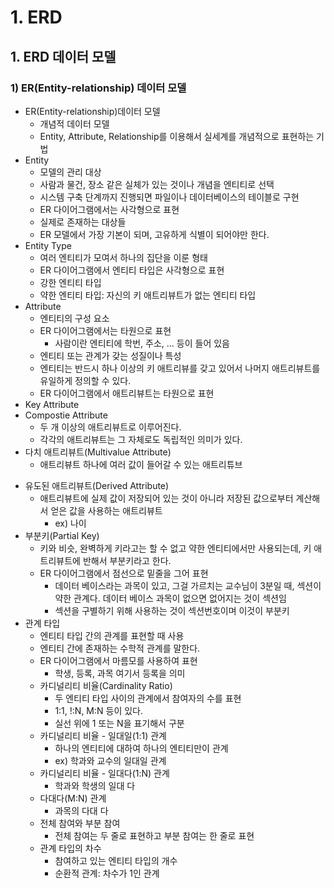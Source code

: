 # 1. ERD

## 1. ERD 데이터 모델

### 1) ER(Entity-relationship) 데이터 모델

- ER(Entity-relationship)데이터 모델
  - 개념적 데이터 모델
  - Entity, Attribute, Relationship를 이용해서 실세계를 개념적으로 표현하는 기법
- Entity
  - 모델의 관리 대상
  - 사람과 물건, 장소 같은 실체가 있는 것이나 개념을 엔티티로 선택
  - 시스템 구축 단계까지 진행되면 파일이나 데이터베이스의 테이블로 구현
  - ER 다이어그램에서는 사각형으로 표현
  - 실제로 존재하는 대상들
  - ER 모델에서 가장 기본이 되며, 고유하게 식별이 되어야만 한다.
- Entity Type
  - 여러 엔티티가 모여서 하나의 집단을 이룬 형태
  - ER 다이어그램에서 엔티티 타입은 사각형으로 표현
  - 강한 엔티티 타입
  - 약한 엔티티 타입: 자신의 키 애트리뷰트가 없는 엔티티 타입
- Attribute
  - 엔티티의 구성 요소
  - ER 다이어그램에서는 타원으로 표현
    - 사람이란 엔티티에 학번, 주소, ... 등이 들어 있음
  - 엔티티 또는 관계가 갖는 성질이나 특성
  - 엔티티는 반드시 하나 이상의 키 애트리뷰를 갖고 있어서 나머지 애트리뷰트를 유일하게 정의할 수 있다.
  - ER 다이어그램에서 애트리뷰트는 타원으로 표현
- Key Attribute
- Compostie Attribute
  - 두 개 이상의 애트리뷰트로 이루어진다.
  - 각각의 애트리뷰트는 그 자체로도 독립적인 의미가 있다.
- 다치 애트리뷰트(Multivalue Attribute)
  - 애트리뷰트 하나에 여러 값이 들어갈 수 있는 애트리튜브

* 유도된 애트리뷰트(Derived Attribute)
  * 애트리뷰트에 실제 값이 저장되어 있는 것이 아니라 저장된 값으로부터 계산해서 얻은 값을 사용하는 애트리뷰트
    * ex) 나이
* 부분키(Partial Key)
  * 키와 비슷, 완벽하게 키라고는 할 수 없고 약한 엔티티에서만 사용되는데, 키 애트리뷰트에 반해서 부분키라고 한다.
  * ER 다이어그램에서 점선으로 밑줄을 그어 표현
    * 데이터 베이스라는 과목이 있고, 그걸 가르치는 교수님이 3분일 때, 섹션이 약한 관계다. 데이터 베이스 과목이 없으면 없어지는 것이 섹션임
    * 섹션을 구별하기 위해 사용하는 것이 섹션번호이며 이것이 부분키
* 관계 타입
  * 엔티티 타입 간의 관계를 표현할 때 사용
  * 엔티티 간에 존재하는 수학적 관계를 말한다.
  * ER 다이어그램에서 마름모를 사용하여 표현
    * 학생, 등록, 과목 여기서 등록을 의미
  * 카디널리티 비율(Cardinality Ratio)
    * 두 엔티티 타입 사이의 관계에서 참여자의 수를 표현
    * 1:1, !:N, M:N 등이 있다.
    * 실선 위에 1 또는 N을 표기해서 구분
  * 카디널리티 비율 - 일대일(1:1) 관계
    * 하나의 엔티티에 대하여 하나의 엔티티만이 관계
    * ex) 학과와 교수의 일대일 관계
  * 카디널리티 비율 - 일대다(1:N) 관계
    * 학과와 학생의 일대 다 
  * 다대다(M:N) 관계
    * 과목의 다대 다
  * 전체 참여와 부분 참여
    * 전체 참여는 두 줄로 표현하고 부분 참여는 한 줄로 표현
  * 관계 타입의 차수
    * 참여하고 있는 엔티티 타입의 개수
    * 순환적 관계: 차수가 1인 관계